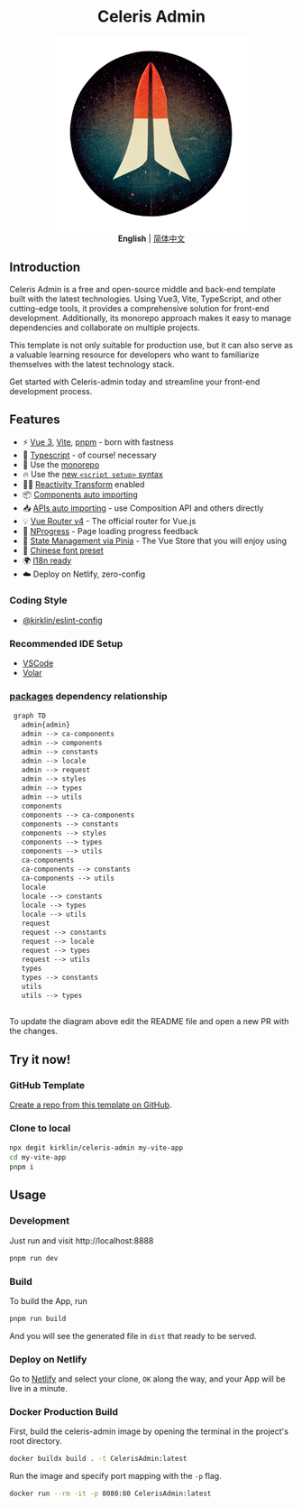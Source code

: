 <div align='center'>
<h1>Celeris Admin</h1>
<img src='docs/README.assets/logo.webp' alt='celeris-admin - a free and open-source middle and back-end template' width='344'/>
</div>

<div align='center'>
<b>English</b> | <a href="README.zh-CN.md">简体中文</a>
</div>

## Introduction
Celeris Admin is a free and open-source middle and back-end template built with the latest technologies. Using Vue3, Vite, TypeScript, and other cutting-edge tools, it provides a comprehensive solution for front-end development. Additionally, its monorepo approach makes it easy to manage dependencies and collaborate on multiple projects.

This template is not only suitable for production use, but it can also serve as a valuable learning resource for developers who want to familiarize themselves with the latest technology stack.

Get started with Celeris-admin today and streamline your front-end development process.


## Features

- ⚡  [Vue 3](https://github.com/vuejs/vue-next), [Vite](https://github.com/vitejs/vite), [pnpm](https://pnpm.js.org/) - born with fastness
- 💪 [Typescript](https://www.typescriptlang.org/) - of course! necessary
- 📂 Use the [monorepo](https://en.wikipedia.org/wiki/Monorepo) 
- 🔥 Use the [new `<script setup>` syntax](https://github.com/vuejs/rfcs/pull/227)
- 🤙🏻 [Reactivity Transform](https://vuejs.org/guide/extras/reactivity-transform.html) enabled
- 📦 [Components auto importing](./src/components)
- 📥 [APIs auto importing](https://github.com/antfu/unplugin-auto-import) - use Composition API and others directly
- 💡 [Vue Router v4](https://router.vuejs.org/zh/) - The official router for Vue.js
- 🎉 [NProgress](https://github.com/rstacruz/nprogress) - Page loading progress feedback
- 🍍 [State Management via Pinia](https://pinia.esm.dev/) - The Vue Store that you will enjoy using
- 📜 [Chinese font preset]()
- 🌍 [I18n ready](./src/locales)
- ☁️ Deploy on Netlify, zero-config


### Coding Style

- [@kirklin/eslint-config](https://github.com/kirklin/eslint-config)

### Recommended IDE Setup

- [VSCode](https://code.visualstudio.com/)
- [Volar](https://marketplace.visualstudio.com/items?itemName=johnsoncodehk.volar)


### [packages](packages) dependency relationship

```mermaid
 graph TD
   admin{admin}
   admin --> ca-components
   admin --> components
   admin --> constants
   admin --> locale
   admin --> request
   admin --> styles
   admin --> types
   admin --> utils
   components
   components --> ca-components
   components --> constants
   components --> styles
   components --> types
   components --> utils
   ca-components
   ca-components --> constants
   ca-components --> utils
   locale
   locale --> constants
   locale --> types
   locale --> utils
   request
   request --> constants
   request --> locale
   request --> types
   request --> utils
   types
   types --> constants
   utils
   utils --> types  
   
```

To update the diagram above edit the README file and open a new PR with the changes.

## Try it now!

### GitHub Template

[Create a repo from this template on GitHub](https://github.com/kirklin/celeris-admin/generate).

### Clone to local

```bash
npx degit kirklin/celeris-admin my-vite-app
cd my-vite-app
pnpm i
```

## Usage

### Development

Just run and visit http://localhost:8888

```bash
pnpm run dev
```

### Build

To build the App, run

```bash
pnpm run build
```

And you will see the generated file in `dist` that ready to be served.


### Deploy on Netlify

Go to [Netlify](https://app.netlify.com/start) and select your clone, `OK` along the way, and your App will be live in a minute.

### Docker Production Build

First, build the celeris-admin image by opening the terminal in the project's root directory.

```bash
docker buildx build . -t CelerisAdmin:latest
```

Run the image and specify port mapping with the `-p` flag.

```bash
docker run --rm -it -p 8080:80 CelerisAdmin:latest
```

